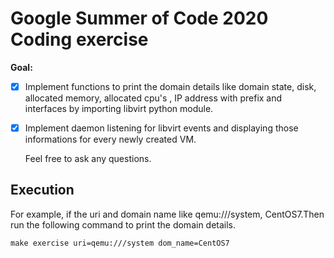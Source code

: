 Google Summer of Code 2020 Coding exercise
==========================================


**Goal:**

- [X] Implement functions to print the domain details like domain state, disk, allocated memory, allocated cpu's , IP address with prefix and interfaces by importing libvirt python module.

- [X] Implement daemon listening for libvirt events and displaying those informations for every newly created VM.

  Feel free to ask any questions.

## Execution

  For example, if the uri and domain name like qemu:///system, CentOS7.Then run the following command to print the domain details.
   
   ```make exercise uri=qemu:///system dom_name=CentOS7```
  
